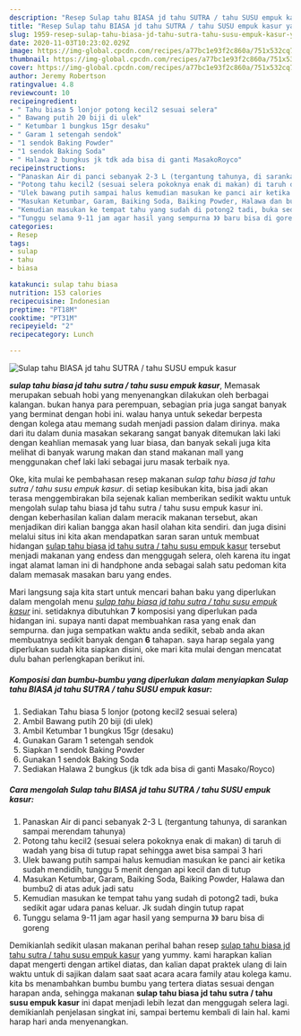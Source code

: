 ```yaml
---
description: "Resep Sulap tahu BIASA jd tahu SUTRA / tahu SUSU empuk kasur yang Lezat Sekali"
title: "Resep Sulap tahu BIASA jd tahu SUTRA / tahu SUSU empuk kasur yang Lezat Sekali"
slug: 1959-resep-sulap-tahu-biasa-jd-tahu-sutra-tahu-susu-empuk-kasur-yang-lezat-sekali
date: 2020-11-03T10:23:02.029Z
image: https://img-global.cpcdn.com/recipes/a77bc1e93f2c860a/751x532cq70/sulap-tahu-biasa-jd-tahu-sutra-tahu-susu-empuk-kasur-foto-resep-utama.jpg
thumbnail: https://img-global.cpcdn.com/recipes/a77bc1e93f2c860a/751x532cq70/sulap-tahu-biasa-jd-tahu-sutra-tahu-susu-empuk-kasur-foto-resep-utama.jpg
cover: https://img-global.cpcdn.com/recipes/a77bc1e93f2c860a/751x532cq70/sulap-tahu-biasa-jd-tahu-sutra-tahu-susu-empuk-kasur-foto-resep-utama.jpg
author: Jeremy Robertson
ratingvalue: 4.8
reviewcount: 10
recipeingredient:
- " Tahu biasa 5 lonjor potong kecil2 sesuai selera"
- " Bawang putih 20 biji di ulek"
- " Ketumbar 1 bungkus 15gr desaku"
- " Garam 1 setengah sendok"
- "1 sendok Baking Powder"
- "1 sendok Baking Soda"
- " Halawa 2 bungkus jk tdk ada bisa di ganti MasakoRoyco"
recipeinstructions:
- "Panaskan Air di panci sebanyak 2-3 L (tergantung tahunya, di sarankan sampai merendam tahunya)"
- "Potong tahu kecil2 (sesuai selera pokoknya enak di makan) di taruh di wadah yang bisa di tutup rapat sehingga awet bisa sampai 3 hari"
- "Ulek bawang putih sampai halus kemudian masukan ke panci air ketika sudah mendidih, tunggu 5 menit dengan api kecil dan di tutup"
- "Masukan Ketumbar, Garam, Baiking Soda, Baiking Powder, Halawa dan bumbu2 di atas aduk jadi satu"
- "Kemudian masukan ke tempat tahu yang sudah di potong2 tadi, buka sedikit agar udara panas keluar. Jk sudah dingin tutup rapat"
- "Tunggu selama 9-11 jam agar hasil yang sempurna 》》 baru bisa di goreng"
categories:
- Resep
tags:
- sulap
- tahu
- biasa

katakunci: sulap tahu biasa 
nutrition: 153 calories
recipecuisine: Indonesian
preptime: "PT18M"
cooktime: "PT31M"
recipeyield: "2"
recipecategory: Lunch

---
```



![Sulap tahu BIASA jd tahu SUTRA / tahu SUSU empuk kasur](https://img-global.cpcdn.com/recipes/a77bc1e93f2c860a/751x532cq70/sulap-tahu-biasa-jd-tahu-sutra-tahu-susu-empuk-kasur-foto-resep-utama.jpg)

<b><i>sulap tahu biasa jd tahu sutra / tahu susu empuk kasur</i></b>, Memasak merupakan sebuah hobi yang menyenangkan dilakukan oleh berbagai kalangan. bukan hanya para perempuan, sebagian pria juga sangat banyak yang berminat dengan hobi ini. walau hanya untuk sekedar berpesta dengan kolega atau memang sudah menjadi passion dalam dirinya. maka dari itu dalam dunia masakan sekarang sangat banyak ditemukan laki laki dengan keahlian memasak yang luar biasa, dan banyak sekali juga kita melihat di banyak warung makan dan stand makanan mall yang menggunakan chef laki laki sebagai juru masak terbaik nya.



Oke, kita mulai ke pembahasan resep makanan <i>sulap tahu biasa jd tahu sutra / tahu susu empuk kasur</i>. di setiap kesibukan kita, bisa jadi akan terasa menggembirakan bila sejenak kalian memberikan sedikit waktu untuk mengolah sulap tahu biasa jd tahu sutra / tahu susu empuk kasur ini. dengan keberhasilan kalian dalam meracik makanan tersebut, akan menjadikan diri kalian bangga akan hasil olahan kita sendiri. dan juga disini melalui situs ini kita akan mendapatkan saran saran untuk membuat hidangan <u>sulap tahu biasa jd tahu sutra / tahu susu empuk kasur</u> tersebut menjadi makanan yang endess dan menggugah selera, oleh karena itu ingat ingat alamat laman ini di handphone anda sebagai salah satu pedoman kita dalam memasak masakan baru yang endes.


Mari langsung saja kita start untuk mencari bahan baku yang diperlukan dalam mengolah menu <u><i>sulap tahu biasa jd tahu sutra / tahu susu empuk kasur</i></u> ini. setidaknya dibutuhkan <b>7</b> komposisi yang diperlukan pada hidangan ini. supaya nanti dapat membuahkan rasa yang enak dan sempurna. dan juga sempatkan waktu anda sedikit, sebab anda akan membuatnya sedikit banyak dengan <b>6</b> tahapan. saya harap segala yang diperlukan sudah kita siapkan disini, oke mari kita mulai dengan mencatat dulu bahan perlengkapan berikut ini.

<!--inarticleads1-->

##### Komposisi dan bumbu-bumbu yang diperlukan dalam menyiapkan Sulap tahu BIASA jd tahu SUTRA / tahu SUSU empuk kasur:

1. Sediakan  Tahu biasa 5 lonjor (potong kecil2 sesuai selera)
1. Ambil  Bawang putih 20 biji (di ulek)
1. Ambil  Ketumbar 1 bungkus 15gr (desaku)
1. Gunakan  Garam 1 setengah sendok
1. Siapkan 1 sendok Baking Powder
1. Gunakan 1 sendok Baking Soda
1. Sediakan  Halawa 2 bungkus (jk tdk ada bisa di ganti Masako/Royco)




<!--inarticleads2-->

##### Cara mengolah Sulap tahu BIASA jd tahu SUTRA / tahu SUSU empuk kasur:

1. Panaskan Air di panci sebanyak 2-3 L (tergantung tahunya, di sarankan sampai merendam tahunya)
1. Potong tahu kecil2 (sesuai selera pokoknya enak di makan) di taruh di wadah yang bisa di tutup rapat sehingga awet bisa sampai 3 hari
1. Ulek bawang putih sampai halus kemudian masukan ke panci air ketika sudah mendidih, tunggu 5 menit dengan api kecil dan di tutup
1. Masukan Ketumbar, Garam, Baiking Soda, Baiking Powder, Halawa dan bumbu2 di atas aduk jadi satu
1. Kemudian masukan ke tempat tahu yang sudah di potong2 tadi, buka sedikit agar udara panas keluar. Jk sudah dingin tutup rapat
1. Tunggu selama 9-11 jam agar hasil yang sempurna 》》 baru bisa di goreng




Demikianlah sedikit ulasan makanan perihal bahan resep <u>sulap tahu biasa jd tahu sutra / tahu susu empuk kasur</u> yang yummy. kami harapkan kalian dapat mengerti dengan artikel diatas, dan kalian dapat praktek ulang di lain waktu untuk di sajikan dalam saat saat acara acara family atau kolega kamu. kita bs menambahkan bumbu bumbu yang tertera diatas sesuai dengan harapan anda, sehingga makanan <b>sulap tahu biasa jd tahu sutra / tahu susu empuk kasur</b> ini dapat menjadi lebih lezat dan menggugah selera lagi. demikianlah penjelasan singkat ini, sampai bertemu kembali di lain hal. kami harap hari anda menyenangkan.
